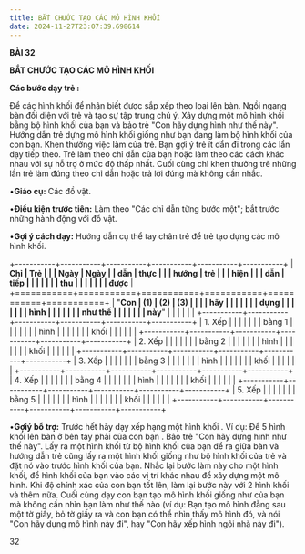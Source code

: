 ```yaml
---
title: BẮT CHƯỚC TẠO CÁC MÔ HÌNH KHỐI
date: 2024-11-27T23:07:39.698614
---
```

**BÀI 32**

**BẮT CHƯỚC TẠO CÁC MÔ HÌNH KHỐI**

**Các bước dạy trẻ :**

Để các hình khối để nhận biết được sắp xếp theo loại lên bàn. Ngồi
ngang bàn đối diện với trẻ và tạo sự tập trung chú ý. Xây dựng một mô
hình khối bằng bộ hình khối của bạn và bảo trẻ "Con hãy dựng hình như
thế này". Hướng dẫn trẻ dựng mô hình khối giống như bạn đang làm bộ
hình khối của con bạn. Khen thưởng việc làm của trẻ. Bạn gợi ý trẻ ít
dần đi trong các lần dạy tiếp theo. Trẻ làm theo chỉ dẫn của bạn hoặc
làm theo các cách khác nhau với sự hỗ trợ ở mức độ thấp nhất. Cuối
cùng chỉ khen thưởng trẻ những lần trẻ làm đúng theo chỉ dẫn hoặc trả
lời đúng mà không cần nhắc.

•**Giáo cụ:** Các đồ vật.

•**Điều kiện trước tiên:** Làm theo "Các chỉ dẫn từng bước một"; bắt
trước những hành động với đồ vật.

•**Gợi ý cách dạy:** Hướng dẫn cụ thể tay chân trẻ để trẻ tạo dựng các
mô hình khối.

+-----------+-----------+-----------+-----------+-----------+-----------+
| **Chỉ     | **Trẻ     |           |           | **Ngày    | **Ngày  |
| dẫn**     | thực      |           |           | hướng     | trẻ     |
|           | hiện**    |           |           | dẫn**     | tiếp    |
|           |           |           |           |           | thu     |
|           |           |           |           |           | được**  |
+===========+===========+===========+===========+===========+===========+
| "**Con  | **(1)**   | **(2)**   | **(3)**   |           |           |
| hãy     |           |           |           |           |           |
| dựng    |           |           |           |           |           |
| hình    |           |           |           |           |           |
| như thế |           |           |           |           |           |
| này**"  |           |           |           |           |           |
+-----------+-----------+-----------+-----------+-----------+-----------+
| 1. Xếp |           |           |           |           |           |
| bằng 1  |           |           |           |           |           |
| hình    |           |           |           |           |           |
| khối    |           |           |           |           |           |
+-----------+-----------+-----------+-----------+-----------+-----------+
| 2. Xếp |           |           |           |           |           |
| bằng 2  |           |           |           |           |           |
| hình    |           |           |           |           |           |
| khối    |           |           |           |           |           |
+-----------+-----------+-----------+-----------+-----------+-----------+
| 3. Xếp |           |           |           |           |           |
| bằng 3  |           |           |           |           |           |
| hình    |           |           |           |           |           |
| khối    |           |           |           |           |           |
+-----------+-----------+-----------+-----------+-----------+-----------+
| 4. Xếp |           |           |           |           |           |
| bằng 4  |           |           |           |           |           |
| hình    |           |           |           |           |           |
| khối    |           |           |           |           |           |
+-----------+-----------+-----------+-----------+-----------+-----------+
| 5. Xếp |           |           |           |           |           |
| bằng 5  |           |           |           |           |           |
| hình    |           |           |           |           |           |
| khối    |           |           |           |           |           |
+-----------+-----------+-----------+-----------+-----------+-----------+

•**Gợiý bổ trợ:** Trước hết hãy dạy xếp hạng một hình khối . Ví dụ: Để
5 hình khối lên bàn ở bên tay phải của con bạn . Bảo trẻ "Con hãy dựng
hình như thế này". Lấy ra một hình khối từ bộ hình khối của bạn để ra
giữa bàn và hướng dẫn trẻ cũng lấy ra một hình khối giống như bộ hình
khối của trẻ và đặt nó vào trước hình khối của bạn. Nhắc lại bước làm
này cho một hình khối, để hình khối của bạn vào các vị trí khác nhau
để xây dựng một mô hình. Khi độ chính xác của con bạn tốt lên, làm lại
bước này với 2 hình khối và thêm nữa. Cuối cùng dạy con bạn tạo mô
hình khối giống như của bạn mà không cần nhìn bạn làm như thế nào (ví
dụ: Bạn tạo mô hình đằng sau một tờ giấy, bỏ tờ giấy ra và con bạn có
thể nhìn thấy mô hình đó, và nói "Con hãy dựng mô hình này đi", hay
"Con hãy xếp hình ngôi nhà này đi").

32

